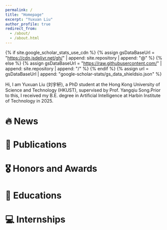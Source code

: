 ```yaml
---
permalink: /
title: "Homepage"
excerpt: "Yuxuan Liu"
author_profile: true
redirect_from: 
  - /about/
  - /about.html
---
```


{% if site.google_scholar_stats_use_cdn %}
{% assign gsDataBaseUrl = "https://cdn.jsdelivr.net/gh/" | append: site.repository | append: "@" %}
{% else %}
{% assign gsDataBaseUrl = "https://raw.githubusercontent.com/" | append: site.repository | append: "/" %}
{% endif %}
{% assign url = gsDataBaseUrl | append: "google-scholar-stats/gs_data_shieldsio.json" %}

<span class='anchor' id='about-me'></span>

Hi, I am Yuxuan Liu (刘宇轩), a PhD student at the Hong Kong University of Science and Technology (HKUST), supervised by Prof. Yangqiu Song.Prior to this, I received my B.E. degree in Artificial Intelligence at Harbin Institute of Technology in 2025.


# 🔥 News

# 📝 Publications 

# 🎖 Honors and Awards

# 📖 Educations

# 💻 Internships
